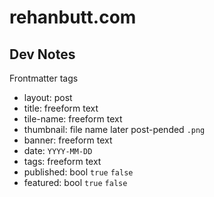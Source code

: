 # rehanbutt.com

## Dev Notes

Frontmatter tags

* layout: post
* title: freeform text
* tile-name: freeform text
* thumbnail: file name later post-pended `.png`
* banner: freeform text
* date: `YYYY-MM-DD`
* tags: freeform text
* published: bool `true` `false`
* featured: bool `true` `false`

